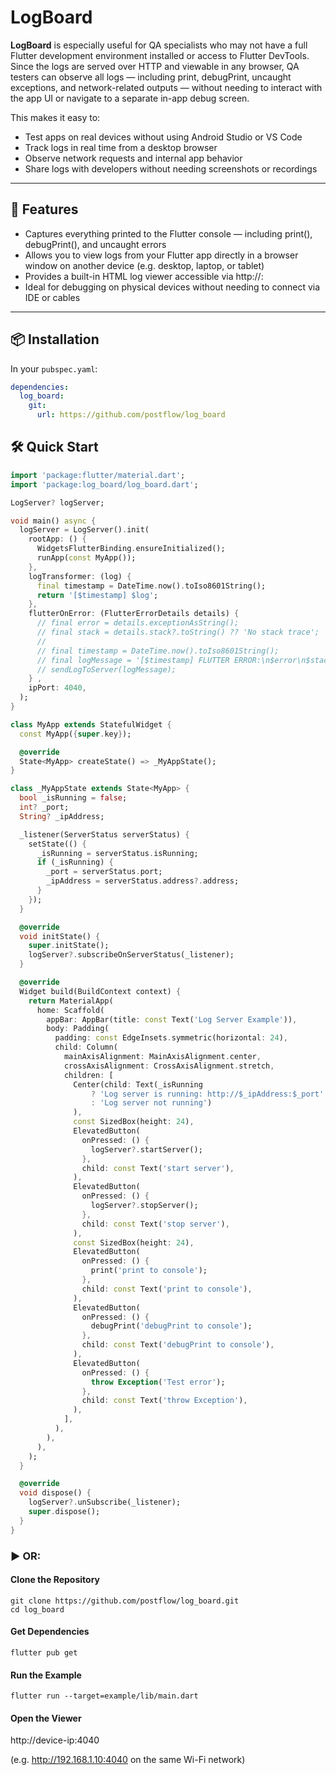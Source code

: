 # LogBoard

**LogBoard** is especially useful for QA specialists who may not have a full Flutter development environment installed or access to Flutter DevTools. Since the logs are served over HTTP and viewable in any browser, QA testers can observe all logs — including print, debugPrint, uncaught exceptions, and network-related outputs — without needing to interact with the app UI or navigate to a separate in-app debug screen.

This makes it easy to:
- Test apps on real devices without using Android Studio or VS Code
- Track logs in real time from a desktop browser
- Observe network requests and internal app behavior
- Share logs with developers without needing screenshots or recordings
---
## 🚀 Features
- Captures everything printed to the Flutter console — including print(), debugPrint(), and uncaught errors
- Allows you to view logs from your Flutter app directly in a browser window on another device (e.g. desktop, laptop, or tablet)
- Provides a built-in HTML log viewer accessible via http://<device-ip>:<port>
- Ideal for debugging on physical devices without needing to connect via IDE or cables
---

## 📦 Installation

In your `pubspec.yaml`:

```yaml
dependencies:
  log_board:
    git:
      url: https://github.com/postflow/log_board
```

## 🛠️ Quick Start

```dart
import 'package:flutter/material.dart';
import 'package:log_board/log_board.dart';

LogServer? logServer;

void main() async {
  logServer = LogServer().init(
    rootApp: () {
      WidgetsFlutterBinding.ensureInitialized();
      runApp(const MyApp());
    },
    logTransformer: (log) {
      final timestamp = DateTime.now().toIso8601String();
      return '[$timestamp] $log';
    },
    flutterOnError: (FlutterErrorDetails details) {
      // final error = details.exceptionAsString();
      // final stack = details.stack?.toString() ?? 'No stack trace';
      //
      // final timestamp = DateTime.now().toIso8601String();
      // final logMessage = '[$timestamp] FLUTTER ERROR:\n$error\n$stack';
      // sendLogToServer(logMessage);
    } ,
    ipPort: 4040,
  );
}

class MyApp extends StatefulWidget {
  const MyApp({super.key});

  @override
  State<MyApp> createState() => _MyAppState();
}

class _MyAppState extends State<MyApp> {
  bool _isRunning = false;
  int? _port;
  String? _ipAddress;

  _listener(ServerStatus serverStatus) {
    setState(() {
      _isRunning = serverStatus.isRunning;
      if (_isRunning) {
        _port = serverStatus.port;
        _ipAddress = serverStatus.address?.address;
      }
    });
  }

  @override
  void initState() {
    super.initState();
    logServer?.subscribeOnServerStatus(_listener);
  }

  @override
  Widget build(BuildContext context) {
    return MaterialApp(
      home: Scaffold(
        appBar: AppBar(title: const Text('Log Server Example')),
        body: Padding(
          padding: const EdgeInsets.symmetric(horizontal: 24),
          child: Column(
            mainAxisAlignment: MainAxisAlignment.center,
            crossAxisAlignment: CrossAxisAlignment.stretch,
            children: [
              Center(child: Text(_isRunning
                  ? 'Log server is running: http://$_ipAddress:$_port'
                  : 'Log server not running')
              ),
              const SizedBox(height: 24),
              ElevatedButton(
                onPressed: () {
                  logServer?.startServer();
                },
                child: const Text('start server'),
              ),
              ElevatedButton(
                onPressed: () {
                  logServer?.stopServer();
                },
                child: const Text('stop server'),
              ),
              const SizedBox(height: 24),
              ElevatedButton(
                onPressed: () {
                  print('print to console');
                },
                child: const Text('print to console'),
              ),
              ElevatedButton(
                onPressed: () {
                  debugPrint('debugPrint to console');
                },
                child: const Text('debugPrint to console'),
              ),
              ElevatedButton(
                onPressed: () {
                  throw Exception('Test error');
                },
                child: const Text('throw Exception'),
              ),
            ],
          ),
        ),
      ),
    );
  }

  @override
  void dispose() {
    logServer?.unSubscribe(_listener);
    super.dispose();
  }
}
```
### ▶️ OR:
#### Clone the Repository
```
git clone https://github.com/postflow/log_board.git
cd log_board
```

#### Get Dependencies
```
flutter pub get
```
#### Run the Example
```
flutter run --target=example/lib/main.dart
```
#### Open the Viewer
http://device-ip:4040

(e.g. http://192.168.1.10:4040 on the same Wi-Fi network)